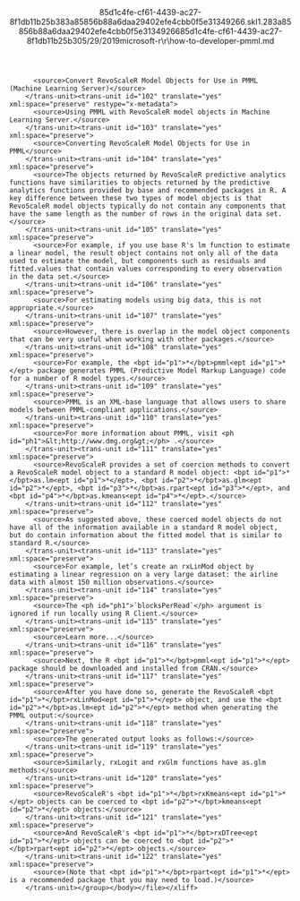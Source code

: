 <?xml version="1.0"?><xliff version="1.2" xmlns="urn:oasis:names:tc:xliff:document:1.2" xmlns:xsi="http://www.w3.org/2001/XMLSchema-instance" xsi:schemaLocation="urn:oasis:names:tc:xliff:document:1.2 xliff-core-1.2-transitional.xsd"><file datatype="xml" original="how-to-developer-pmml.md" source-language="en-US" target-language="en-US"><header><tool tool-id="mdxliff" tool-name="mdxliff" tool-version="1.0-8ab897d" tool-company="Microsoft" /><xliffext:skl_file_name xmlns:xliffext="urn:microsoft:content:schema:xliffextensions">85d1c4fe-cf61-4439-ac27-8f1db11b25b383a85856b88a6daa29402efe4cbb0f5e31349266.skl</xliffext:skl_file_name><xliffext:version xmlns:xliffext="urn:microsoft:content:schema:xliffextensions">1.2</xliffext:version><xliffext:ms.openlocfilehash xmlns:xliffext="urn:microsoft:content:schema:xliffextensions">83a85856b88a6daa29402efe4cbb0f5e31349266</xliffext:ms.openlocfilehash><xliffext:ms.sourcegitcommit xmlns:xliffext="urn:microsoft:content:schema:xliffextensions">85d1c4fe-cf61-4439-ac27-8f1db11b25b3</xliffext:ms.sourcegitcommit><xliffext:ms.lasthandoff xmlns:xliffext="urn:microsoft:content:schema:xliffextensions">05/29/2019</xliffext:ms.lasthandoff><xliffext:ms.openlocfilepath xmlns:xliffext="urn:microsoft:content:schema:xliffextensions">microsoft-r\r\how-to-developer-pmml.md</xliffext:ms.openlocfilepath></header><body><group id="content" extype="content"><trans-unit id="101" translate="yes" xml:space="preserve" restype="x-metadata">
          <source>Convert RevoScaleR Model Objects for Use in PMML (Machine Learning Server)</source>
        </trans-unit><trans-unit id="102" translate="yes" xml:space="preserve" restype="x-metadata">
          <source>Using PMML with RevoScaleR model objects in Machine Learning Server.</source>
        </trans-unit><trans-unit id="103" translate="yes" xml:space="preserve">
          <source>Converting RevoScaleR Model Objects for Use in PMML</source>
        </trans-unit><trans-unit id="104" translate="yes" xml:space="preserve">
          <source>The objects returned by RevoScaleR predictive analytics functions have similarities to objects returned by the predictive analytics functions provided by base and recommended packages in R. A key difference between these two types of model objects is that RevoScaleR model objects typically do not contain any components that have the same length as the number of rows in the original data set.</source>
        </trans-unit><trans-unit id="105" translate="yes" xml:space="preserve">
          <source>For example, if you use base R's lm function to estimate a linear model, the result object contains not only all of the data used to estimate the model, but components such as residuals and fitted.values that contain values corresponding to every observation in the data set.</source>
        </trans-unit><trans-unit id="106" translate="yes" xml:space="preserve">
          <source>For estimating models using big data, this is not appropriate.</source>
        </trans-unit><trans-unit id="107" translate="yes" xml:space="preserve">
          <source>However, there is overlap in the model object components that can be very useful when working with other packages.</source>
        </trans-unit><trans-unit id="108" translate="yes" xml:space="preserve">
          <source>For example, the <bpt id="p1">*</bpt>pmml<ept id="p1">*</ept> package generates PMML (Predictive Model Markup Language) code for a number of R model types.</source>
        </trans-unit><trans-unit id="109" translate="yes" xml:space="preserve">
          <source>PMML is an XML-base language that allows users to share models between PMML-compliant applications.</source>
        </trans-unit><trans-unit id="110" translate="yes" xml:space="preserve">
          <source>For more information about PMML, visit <ph id="ph1">&lt;http://www.dmg.org&gt;</ph> .</source>
        </trans-unit><trans-unit id="111" translate="yes" xml:space="preserve">
          <source>RevoScaleR provides a set of coercion methods to convert a RevoScaleR model object to a standard R model object: <bpt id="p1">*</bpt>as.lm<ept id="p1">*</ept>, <bpt id="p2">*</bpt>as.glm<ept id="p2">*</ept>, <bpt id="p3">*</bpt>as.rpart<ept id="p3">*</ept>, and <bpt id="p4">*</bpt>as.kmeans<ept id="p4">*</ept>.</source>
        </trans-unit><trans-unit id="112" translate="yes" xml:space="preserve">
          <source>As suggested above, these coerced model objects do not have all of the information available in a standard R model object, but do contain information about the fitted model that is similar to standard R.</source>
        </trans-unit><trans-unit id="113" translate="yes" xml:space="preserve">
          <source>For example, let’s create an rxLinMod object by estimating a linear regression on a very large dataset: the airline data with almost 150 million observations.</source>
        </trans-unit><trans-unit id="114" translate="yes" xml:space="preserve">
          <source>The <ph id="ph1">`blocksPerRead`</ph> argument is ignored if run locally using R Client.</source>
        </trans-unit><trans-unit id="115" translate="yes" xml:space="preserve">
          <source>Learn more...</source>
        </trans-unit><trans-unit id="116" translate="yes" xml:space="preserve">
          <source>Next, the R <bpt id="p1">*</bpt>pmml<ept id="p1">*</ept> package should be downloaded and installed from CRAN.</source>
        </trans-unit><trans-unit id="117" translate="yes" xml:space="preserve">
          <source>After you have done so, generate the RevoScaleR <bpt id="p1">*</bpt>rxLinMod<ept id="p1">*</ept> object, and use the <bpt id="p2">*</bpt>as.lm<ept id="p2">*</ept> method when generating the PMML output:</source>
        </trans-unit><trans-unit id="118" translate="yes" xml:space="preserve">
          <source>The generated output looks as follows:</source>
        </trans-unit><trans-unit id="119" translate="yes" xml:space="preserve">
          <source>Similarly, rxLogit and rxGlm functions have as.glm methods:</source>
        </trans-unit><trans-unit id="120" translate="yes" xml:space="preserve">
          <source>RevoScaleR's <bpt id="p1">*</bpt>rxKmeans<ept id="p1">*</ept> objects can be coerced to <bpt id="p2">*</bpt>kmeans<ept id="p2">*</ept> objects:</source>
        </trans-unit><trans-unit id="121" translate="yes" xml:space="preserve">
          <source>And RevoScaleR's <bpt id="p1">*</bpt>rxDTree<ept id="p1">*</ept> objects can be coerced to <bpt id="p2">*</bpt>rpart<ept id="p2">*</ept> objects.</source>
        </trans-unit><trans-unit id="122" translate="yes" xml:space="preserve">
          <source>(Note that <bpt id="p1">*</bpt>rpart<ept id="p1">*</ept> is a recommended package that you may need to load.)</source>
        </trans-unit></group></body></file></xliff>
